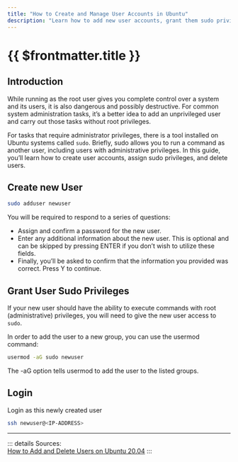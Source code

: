 ```yaml
---
title: "How to Create and Manage User Accounts in Ubuntu"
description: "Learn how to add new user accounts, grant them sudo privileges, and delete users on an Ubuntu system."
---
```


# {{ $frontmatter.title }}

## Introduction

While running as the root user gives you complete control over a system and its users, it is also dangerous and possibly
destructive. For common system administration tasks, it’s a better idea to add an unprivileged user and carry out those
tasks without root privileges.

For tasks that require administrator privileges, there is a tool installed on Ubuntu systems called `sudo`. Briefly,
sudo
allows you to run a command as another user, including users with administrative privileges. In this guide, you’ll learn
how to create user accounts, assign sudo privileges, and delete users.

## Create new User

``` bash
sudo adduser newuser
```

You will be required to respond to a series of questions:

- Assign and confirm a password for the new user.
- Enter any additional information about the new user. This is optional and can be skipped by pressing ENTER if you
  don’t wish to utilize these fields.
- Finally, you’ll be asked to confirm that the information you provided was correct. Press Y to continue.

## Grant User Sudo Privileges

If your new user should have the ability to execute commands with root (administrative) privileges, you will need to
give the new user access to ```sudo```.

In order to add the user to a new group, you can use the usermod command:

``` bash
usermod -aG sudo newuser
```

The -aG option tells usermod to add the user to the listed groups.

## Login

Login as this newly created user

``` bash
ssh newuser@<IP-ADDRESS>
```

---
::: details Sources:  
[How to Add and Delete Users on Ubuntu 20.04](https://www.digitalocean.com/community/tutorials/how-to-add-and-delete-users-on-ubuntu-20-04)
:::

